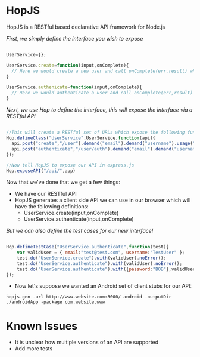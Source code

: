 # HopJS

HopJS is a RESTful based declarative API framework for Node.js 

*First, we simply define the interface you wish to expose*
```javascript

UserService={};

UserService.create=function(input,onComplete){
  // Here we would create a new user and call onComplete(err,result) when were done
}

UserService.authenicate=function(input,onComplete){
  // Here we would authenticate a user and call onComplete(err,result) when were done
}

```
*Next, we use Hop to define the interface, this will expose the interface via a RESTful API*

```javascript

//This will create a RESTful set of URLs which expose the following functions:
Hop.defineClass("UserService",UserService,function(api){
  api.post("create","/user").demand("email").demand("username").usage("Create a new user");
  api.post("authenticate","/user/auth").demand("email").demand("username").usage("Authenticate a user");
});

//Now tell HopJS to expose our API in express.js
Hop.exposeAPI("/api/",app)

```

Now that we've done that we get a few things:
 * We have our RESTful API
 * HopJS generates a client side API we can use in our browser which will have the following definitions:
   * UserService.create(input,onComplete)
   * UserService.authenticate(input,onComplete)

*But we can also define the test cases for our new interface!*

```javascript

Hop.defineTestCase("UserService.authenticate",function(test){
    var validUser = { email:"test@test.com", username:"TestUser" };
    test.do("UserService.create").with(validUser).noError();
    test.do("UserService.authenticate").with(validUser).noError();
    test.do("UserService.authenticate").with({password:"BOB"},validUser).hasError(/Permission denied/);
});

```
* Now let's suppose we wanted an Android set of client stubs for our API:

```shell
hopjs-gen -url http://www.website.com:3000/ android -outputDir ./androidApp -package com.website.www
```


# Known Issues
 - It is unclear how multiple versions of an API are supported
 - Add more tests

